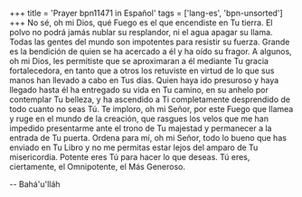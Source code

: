 +++
title = 'Prayer bpn11471 in Español'
tags = ['lang-es', 'bpn-unsorted']
+++
No sé, oh mi Dios, qué Fuego es el que encendiste en Tu tierra. El polvo no podrá jamás nublar su resplandor, ni el agua apagar su llama. Todas las gentes del mundo son impotentes para resistir su fuerza. Grande es la bendición de quien se ha acercado a él y ha oído su fragor.
A algunos, oh mi Dios, les permitiste que se aproximaran a él mediante Tu gracia fortalecedora, en tanto que a otros los retuviste en virtud de lo que sus manos han llevado a cabo en Tus días. Quien haya ido presuroso y haya llegado hasta él ha entregado su vida en Tu camino, en su anhelo por contemplar Tu belleza, y ha ascendido a Ti completamente desprendido de todo cuanto no seas Tú.
Te imploro, oh mi Señor, por este Fuego que llamea y ruge en el mundo de la creación, que rasgues los velos que me han impedido presentarme ante el trono de Tu majestad y permanecer a la entrada de Tu puerta. Ordena para mí, oh mi Señor, todo lo bueno que has enviado en Tu Libro y no me permitas estar lejos del amparo de Tu misericordia.
Potente eres Tú para hacer lo que deseas. Tú eres, ciertamente, el Omnipotente, el Más Generoso.

-- Bahá'u'lláh
